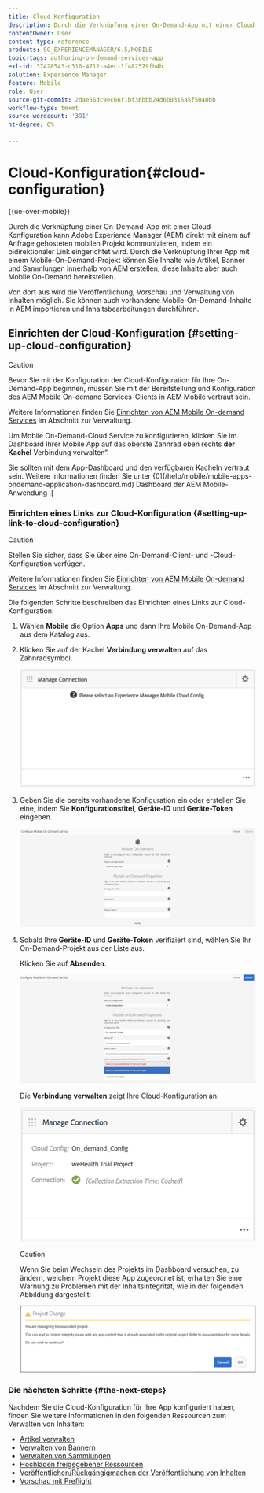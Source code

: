 ```yaml
---
title: Cloud-Konfiguration
description: Durch die Verknüpfung einer On-Demand-App mit einer Cloud-Konfiguration kann Adobe Experience Manager (AEM) direkt mit einem auf Anfrage gehosteten mobilen Projekt kommunizieren, indem ein bidirektionaler Link eingerichtet wird. Auf dieser Seite erfahren Sie mehr.
contentOwner: User
content-type: reference
products: SG_EXPERIENCEMANAGER/6.5/MOBILE
topic-tags: authoring-on-demand-services-app
exl-id: 37428543-c310-4712-a4ec-1f482579fb4b
solution: Experience Manager
feature: Mobile
role: User
source-git-commit: 2dae56dc9ec66f1bf36bbb24d6b0315a5f5040bb
workflow-type: tm+mt
source-wordcount: '391'
ht-degree: 6%

---
```


# Cloud-Konfiguration{#cloud-configuration}

{{ue-over-mobile}}

Durch die Verknüpfung einer On-Demand-App mit einer Cloud-Konfiguration kann Adobe Experience Manager (AEM) direkt mit einem auf Anfrage gehosteten mobilen Projekt kommunizieren, indem ein bidirektionaler Link eingerichtet wird. Durch die Verknüpfung Ihrer App mit einem Mobile-On-Demand-Projekt können Sie Inhalte wie Artikel, Banner und Sammlungen innerhalb von AEM erstellen, diese Inhalte aber auch Mobile On-Demand bereitstellen.

Von dort aus wird die Veröffentlichung, Vorschau und Verwaltung von Inhalten möglich. Sie können auch vorhandene Mobile-On-Demand-Inhalte in AEM importieren und Inhaltsbearbeitungen durchführen.

## Einrichten der Cloud-Konfiguration {#setting-up-cloud-configuration}

>[!CAUTION]
>
>Bevor Sie mit der Konfiguration der Cloud-Konfiguration für Ihre On-Demand-App beginnen, müssen Sie mit der Bereitstellung und Konfiguration des AEM Mobile On-demand Services-Clients in AEM Mobile vertraut sein.
>
>Weitere Informationen finden Sie [Einrichten von AEM Mobile On-demand Services](/help/mobile/aem-mobile-setup.md) im Abschnitt zur Verwaltung.

Um Mobile On-Demand-Cloud Service zu konfigurieren, klicken Sie im Dashboard Ihrer Mobile App auf das oberste Zahnrad oben rechts **der Kachel** Verbindung verwalten“.

Sie sollten mit dem App-Dashboard und den verfügbaren Kacheln vertraut sein. Weitere Informationen finden Sie unter {0](/help/mobile/mobile-apps-ondemand-application-dashboard.md) Dashboard der AEM Mobile-Anwendung .[

### Einrichten eines Links zur Cloud-Konfiguration {#setting-up-link-to-cloud-configuration}

>[!CAUTION]
>
>Stellen Sie sicher, dass Sie über eine On-Demand-Client- und -Cloud-Konfiguration verfügen.
>
>Weitere Informationen finden Sie [Einrichten von AEM Mobile On-demand Services](/help/mobile/aem-mobile-setup.md) im Abschnitt zur Verwaltung.

Die folgenden Schritte beschreiben das Einrichten eines Links zur Cloud-Konfiguration:

1. Wählen **Mobile** die Option **Apps** und dann Ihre Mobile On-Demand-App aus dem Katalog aus.
1. Klicken Sie auf der Kachel **Verbindung verwalten** auf das Zahnradsymbol.

   ![chlimage_1-65](assets/chlimage_1-65.png)

1. Geben Sie die bereits vorhandene Konfiguration ein oder erstellen Sie eine, indem Sie **Konfigurationstitel**, **Geräte-ID** und **Geräte-Token** eingeben.

   ![chlimage_1-66](assets/chlimage_1-66.png)

1. Sobald Ihre **Geräte-ID** und **Geräte-Token** verifiziert sind, wählen Sie Ihr On-Demand-Projekt aus der Liste aus.

   Klicken Sie auf **Absenden**.

   ![chlimage_1-67](assets/chlimage_1-67.png)

   Die **Verbindung verwalten** zeigt Ihre Cloud-Konfiguration an.

   ![chlimage_1-68](assets/chlimage_1-68.png)

   >[!CAUTION]
   >
   >Wenn Sie beim Wechseln des Projekts im Dashboard versuchen, zu ändern, welchem Projekt diese App zugeordnet ist, erhalten Sie eine Warnung zu Problemen mit der Inhaltsintegrität, wie in der folgenden Abbildung dargestellt:

   ![chlimage_1-69](assets/chlimage_1-69.png)

### Die nächsten Schritte {#the-next-steps}

Nachdem Sie die Cloud-Konfiguration für Ihre App konfiguriert haben, finden Sie weitere Informationen in den folgenden Ressourcen zum Verwalten von Inhalten:

* [Artikel verwalten](/help/mobile/mobile-on-demand-managing-articles.md)
* [Verwalten von Bannern](/help/mobile/mobile-on-demand-managing-banners.md)
* [Verwalten von Sammlungen](/help/mobile/mobile-on-demand-managing-collections.md)
* [Hochladen freigegebener Ressourcen](/help/mobile/mobile-on-demand-shared-resources.md)
* [Veröffentlichen/Rückgängigmachen der Veröffentlichung von Inhalten](/help/mobile/mobile-on-demand-publishing-unpublishing.md)
* [Vorschau mit Preflight](/help/mobile/aem-mobile-manage-ondemand-services.md)
